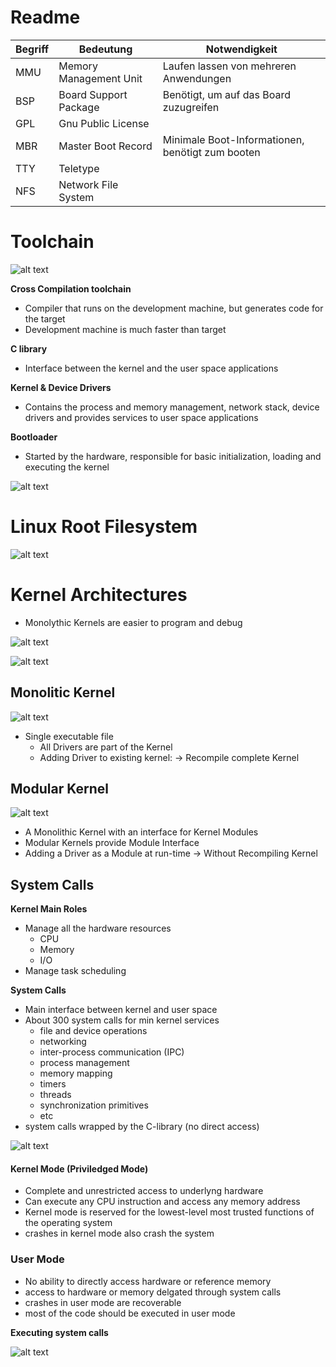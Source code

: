 # Readme

| Begriff | Bedeutung | Notwendigkeit |
|---------|-----------|---------------|
| MMU | Memory Management Unit | Laufen lassen von mehreren Anwendungen |
| BSP | Board Support Package | Benötigt, um auf das Board zuzugreifen |
| GPL | Gnu Public License |
| MBR | Master Boot Record | Minimale Boot-Informationen, benötigt zum booten |
| TTY | Teletype | |
| NFS | Network File System |

# Toolchain

![alt text](media/image-2.png)

**Cross Compilation toolchain**

- Compiler that runs on the development machine, but generates code for the target
- Development machine is much faster than target

**C library**

- Interface between the kernel and the user space applications

**Kernel & Device Drivers**

- Contains the process and memory management, network stack, device drivers and provides services to user space applications

**Bootloader**

- Started by the hardware, responsible for basic initialization, loading and executing the kernel


![alt text](media/image-3.png)


# Linux Root Filesystem

![alt text](media/linux%20file%20sys%20struct.png)

# Kernel Architectures

- Monolythic Kernels are easier to program and debug

![alt text](media/image-6.png)

![alt text](media/linux%20arch.png)

## Monolitic Kernel

![alt text](media/image-7.png)

- Single executable file
	- All Drivers are part of the Kernel
	- Adding Driver to existing kernel:
-> Recompile complete Kernel

## Modular Kernel

![alt text](media/image-8.png)

- A Monolithic Kernel with an interface for Kernel Modules
- Modular Kernels provide Module Interface
- Adding a Driver as a Module at run-time
-> Without Recompiling Kernel

## System Calls

**Kernel Main Roles**
- Manage all the hardware resources
	- CPU
	- Memory
	- I/O
- Manage task scheduling

**System Calls**
- Main interface between kernel and user space
- About 300 system calls for min kernel services
	- file and device operations
	- networking
	- inter-process communication (IPC)
	- process management
	- memory mapping
	- timers
	- threads
	- synchronization primitives
	- etc
- system calls wrapped by the C-library (no direct access)

![alt text](media/image-9.png)

#### Kernel Mode (Priviledged Mode)

- Complete and unrestricted access to underlyng hardware
- Can execute any CPU instruction and access any memory address
- Kernel mode is reserved for the lowest-level most trusted functions of the operating system
- crashes in kernel mode also crash the system


### User Mode
- No ability to directly access hardware or reference memory
- access to hardware or memory delgated through system calls
- crashes in user mode are recoverable
- most of the code should be executed in user mode

**Executing system calls**

![alt text](media/image-10.png)